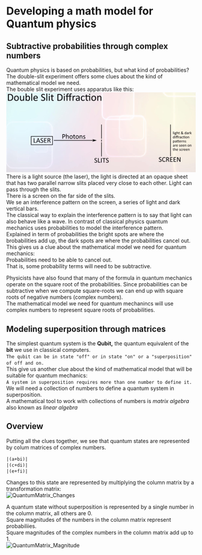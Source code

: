 # Developing a math model for Quantum physics

## Subtractive probabilities through complex numbers
Quantum physics is based on probabilities, but what kind of probabilities?  The double-slit experiment offers some clues about the kind of mathematical model we need.  
The bouble slit experiment uses apparatus like this:  
![Double-Slit](../img/Double-Slit.jpg)  
There is a light source (the laser), the light is directed at an opaque sheet that has two parallel narrow slits placed very close to each other. Light can pass through the slits.  
There is a screen on the far side of the slits.  
We se an interference pattern on the screen, a series of light and dark vertical bars.  
The classical way to explain the interference pattern is to say that light can also behave like a wave. In contrast of classical physics quantum mechanics uses probabilities to model the interference pattern.  
Explained in term of probabilities the bright spots are where the brobabilities add up, the dark spots are where the probabilities cancel out.  
This gives us a clue about the mathematical model we need for quantum mechanics:  
Probabilities need to be able to cancel out.  
That is, some probability terms will need to be subtractive.  

Physicists have also found that many of the formula in quantum mechanics operate on the square root of the probabilities. Since probabilities can be subtractive when we compute square-roots we can end up with square roots of negative numbers (complex numbers).  
The mathematical model we need for quantum mechanincs will use complex numbers to represent square roots of probabilities.  

## Modeling superposition through matrices
The simplest quantum system is the **Qubit,** the quantum equivalent of the **bit** we use in classical computers.  
```The qubit can be in state "off" or in state "on" or a "superposition" of off and on.```  
This give us another clue about the kind of mathematical model that will be suitable for quantum mechanics:  
```A system in superposition requires more than one number to define it.```  
We will need a collection of numbers to define a quantum system in superposition.  
A mathematical tool to work with collections of numbers is _matrix algebra_ also known as _linear algebra_ 

## Overview
Putting all the clues together, we see that quantum states are represented by colum matrices of complex numbers.
```
|(a+bi)|
|(c+di)|
|(e+fi)|
```
Changes to this state are represented by multiplying the column matrix by a transformation matrix:  
![QuantumMatrix_Changes](../img/QuantumMatrix_Changes.jpg)  

A quantum state without superposition is represented by a single number in the column matrix, all others are 0.  
Square magnitudes of the numbers in the column matrix represent probabiliies.  
Square magnitudes of the complex numbers in the column matrix add up to 1.  
![QuantumMatrix_Magnitude](../img/QuantumMatrix_Magnitude.jpg)  